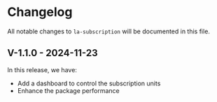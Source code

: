 # Changelog

All notable changes to `la-subscription` will be documented in this file.

## V-1.1.0 - 2024-11-23

In this release, we have:

- Add a dashboard to control the subscription units
- Enhance the package performance
